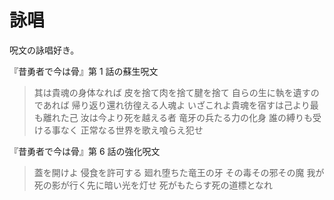 # 詠唱

呪文の詠唱好き。

『昔勇者で今は骨』第 1 話の蘇生呪文

> 其は貴魂の身体なれば
> 皮を捨て肉を捨て腱を捨て
> 自らの生に執を遺すのであれば
> 帰り返り還れ彷徨える人魂よ
> いざこれよ貴魂を宿すは己より最も離れた己
> 汝は今より死を越える者
> 竜牙の兵たる力の化身
> 誰の縛りも受ける事なく
> 正常なる世界を歌え喰らえ犯せ

『昔勇者で今は骨』第 6 話の強化呪文

> 蓋を開けよ
> 侵食を許可する
> 廻れ堕ちた竜王の牙
> その毒その邪その魔
> 我が死の影が行く先に暗い光を灯せ
> 死がもたらす死の道標となれ
